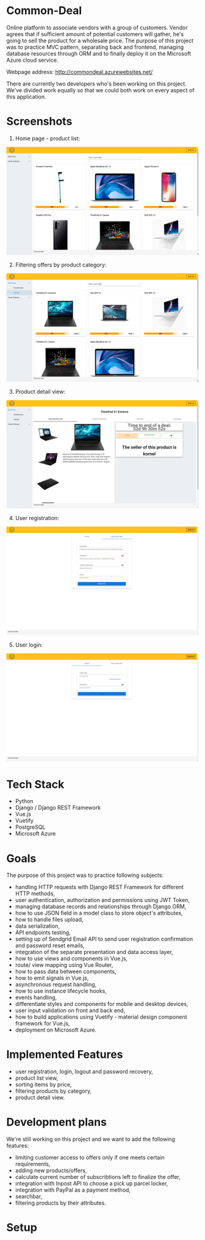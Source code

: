 # Common-Deal
Online platform to associate vendors with a group of customers. Vendor agrees that if sufficient amount of potential customers will gather, he's going to sell the product for a wholesale price. The purpose of this project was to practice MVC pattern, separating back and frontend, managing database resources through ORM and to finally deploy it on the Microsoft Azure cloud service.

Webpage address:
http://commondeal.azurewebsites.net/

There are currently two developers who's been working on this project. We've divided work equally so that we could both work on every aspect of this application.

# Screenshots
1. Home page - product list:

![product_list](git_resources/1.png)

2. Filtering offers by product category:

![product_category](git_resources/2.png)

3. Product detail view:

![product_category](git_resources/3.png)

4. User registration:

![user_registration](git_resources/4.png)

5. User login:

![user_login](git_resources/5.png)


# Tech Stack
- Python
- Django / Django REST Framework
- Vue.js
- Vuetify
- PostgreSQL
- Microsoft Azure

# Goals
The purpose of this project was to practice following subjects:
- handling HTTP requests with Django REST Framework for different HTTP methods,
- user authentication, authorization and permissions using JWT Token,
- managing database records and relationships through Django ORM,
- how to use JSON field in a model class to store object's attributes,
- how to handle files upload,
- data serialization,
- API endpoints testing,
- setting up of Sendgrid Email API to send user registration confirmation and password reset emails, 
- integration of the separate presentation and data access layer,
- how to use views and components in Vue.js,
- route/ view mapping using Vue Router,
- how to pass data between components,
- how to emit signals in Vue.js,
- asynchronous request handling,
- how to use instance lifecycle hooks,
- events handling,
- differentiate styles and components for mobile and desktop devices,
- user input validation on front and back end,
- how to build applications using Vuetify - material design component framework for Vue.js,
- deployment on Microsoft Azure.

# Implemented Features
- user registration, login, logout and password recovery,
- product list view,
- sorting items by price,
- filtering products by category,
- product detail view.

# Development plans
We're still working on this project and we want to add the following features:
- limiting customer access to offers only if one meets certain requirements,
- adding new products/offers,
- calculate current number of subscribtions left to finalize the offer,
- integration with Inpost API to choose a pick up parcel locker,
- integration with PayPal as a payment method,
- searchbar,
- filtering products by their attributes.

# Setup
